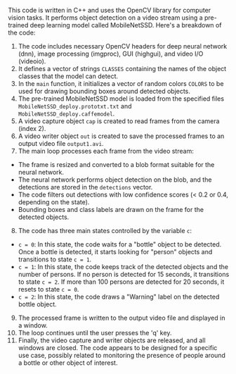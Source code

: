 This code is written in C++ and uses the OpenCV library for computer vision tasks. It performs object detection on a video stream using a pre-trained deep learning model called MobileNetSSD. 
Here's a breakdown of the code: 
1. The code includes necessary OpenCV headers for deep neural network (dnn), image processing (imgproc), GUI (highgui), and video I/O (videoio).
2. It defines a vector of strings `CLASSES` containing the names of the object classes that the model can detect.
3. In the `main` function, it initializes a vector of random colors `COLORS` to be used for drawing bounding boxes around detected objects.
4. The pre-trained MobileNetSSD model is loaded from the specified files `MobileNetSSD_deploy.prototxt.txt` and `MobileNetSSD_deploy.caffemodel`.
5. A video capture object `cap` is created to read frames from the camera (index 2).
6. A video writer object `out` is created to save the processed frames to an output video file `output1.avi`.
7. The main loop processes each frame from the video stream:
- The frame is resized and converted to a blob format suitable for the neural network.
- The neural network performs object detection on the blob, and the detections are stored in the `detections` vector.
- The code filters out detections with low confidence scores (< 0.2 or 0.4, depending on the state).
- Bounding boxes and class labels are drawn on the frame for the detected objects.
8. The code has three main states controlled by the variable `c`:
- `c = 0`: In this state, the code waits for a "bottle" object to be detected. Once a bottle is detected, it starts looking for "person" objects and transitions to state `c = 1`.
- `c = 1`: In this state, the code keeps track of the detected objects and the number of persons. If no person is detected for 15 seconds, it transitions to state `c = 2`. If more than 100 persons are detected for 20 seconds, it resets to state `c = 0`.
- `c = 2`: In this state, the code draws a "Warning" label on the detected bottle object.
9. The processed frame is written to the output video file and displayed in a window.
10. The loop continues until the user presses the 'q' key.
11. Finally, the video capture and writer objects are released, and all windows are closed.
The code appears to be designed for a specific use case, possibly related to monitoring the presence of people around a bottle or other object of interest.
